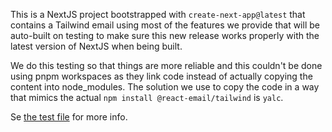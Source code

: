 This is a NextJS project bootstrapped with `create-next-app@latest` that contains a Tailwind
email using most of the features we provide that will be auto-built on testing to
make sure this new release works properly with the latest version of NextJS when being built.

We do this testing so that things are more reliable and this couldn't be done using pnpm
workspaces as they link code instead of actually copying the content into node_modules.
The solution we use to copy the code in a way that mimics the actual `npm install @react-email/tailwind` is `yalc`.

Se [the test file](../nextjs.spec.ts) for more info.
